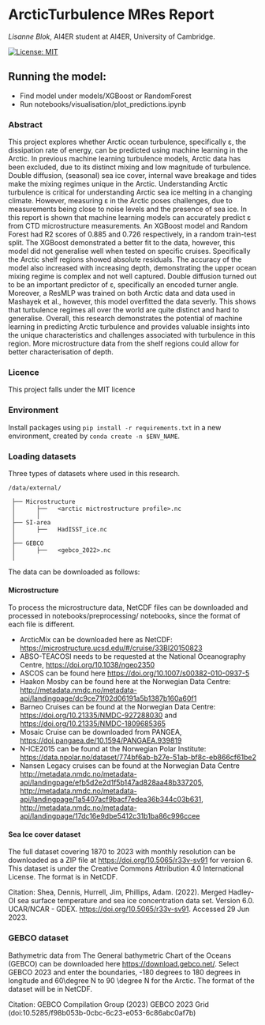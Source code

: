 # ArcticTurbulence MRes Report

_Lisanne Blok_, AI4ER student at AI4ER, University of Cambridge.

[![License: MIT](https://img.shields.io/badge/License-MIT-orange.svg)](https://opensource.org/licenses/MIT)

## Running the model:
- Find model under models/XGBoost or RandomForest
- Run notebooks/visualisation/plot_predictions.ipynb

### Abstract
This project explores whether Arctic ocean turbulence, specifically ε, the dissipation rate of
energy, can be predicted using machine learning in the Arctic.
In previous machine learning turbulence models, Arctic data has been excluded, due
to its distinct mixing and low magnitude of turbulence. Double diffusion, (seasonal) sea
ice cover, internal wave breakage and tides make the mixing regimes unique in the Arctic.
Understanding Arctic turbulence is critical for understanding Arctic sea ice melting in a changing
climate.
However, measuring ε in the Arctic poses challenges, due to measurements being close to
noise levels and the presence of sea ice.
In this report is shown that machine learning models can accurately predict ε from CTD
microstructure measurements.
An XGBoost model and Random Forest had R2 scores of 0.885 and 0.726 respectively, in
a random train-test split. The XGBoost demonstrated a better fit to the data, however, this
model did not generalise well when tested on specific cruises. Specifically the Arctic shelf
regions showed absolute residuals. The accuracy of the model also increased with increasing
depth, demonstrating the upper ocean mixing regime is complex and not well captured. Double
diffusion turned out to be an important predictor of ε, specifically an encoded turner angle.
Moreover, a ResMLP was trained on both Arctic data and data used in Mashayek et al., however,
this model overfitted the data severly. This shows that turbulence regimes all over the world
are quite distinct and hard to generalise.
Overall, this research demonstrates the potential of machine learning in predicting Arctic
turbulence and provides valuable insights into the unique characteristics and challenges associated
with turbulence in this region. More microstructure data from the shelf regions could allow for
better characterisation of depth.

### Licence
This project falls under the MIT licence


### Environment
Install packages using `pip install -r requirements.txt` in a new environment, created by `conda create -n $ENV_NAME`.

### Loading datasets
Three types of datasets where used in this research. 

`/data/external/`

```
 ├── Microstructure  
 │      ├──   <arctic mictrostructure profile>.nc  
 │      │      
 ├── SI-area
 │      ├──   HadISST_ice.nc
 │         
 ├── GEBCO
 │      ├──   <gebco_2022>.nc
 │         
```
The data can be downloaded as follows:

#### Microstructure
To process the microstructure data, NetCDF files can be downloaded and processed in notebooks/preprocessing/ notebooks, since the format of each file is different.

- ArcticMix can be downloaded here as NetCDF: https://microstructure.ucsd.edu/#/cruise/33BI20150823
- ABSO-TEACOSI needs to be requested at the National Oceanography Centre, https://doi.org/10.1038/ngeo2350 
- ASCOS can be found here https://doi.org/10.1007/s00382-010-0937-5
- Haakon Mosby can be found here at the Norwegian Data Centre: http://metadata.nmdc.no/metadata-api/landingpage/dc9ce71f02d06191a5b1387b160a60f1
- Barneo Cruises can be found at the Norwegian Data Centre: https://doi.org/10.21335/NMDC-927288030 and https://doi.org/10.21335/NMDC-1809685365 
- Mosaic Cruise can be downloaded from PANGEA, https://doi.pangaea.de/10.1594/PANGAEA.939819
- N-ICE2015 can be found at the Norwegian Polar Institute: https://data.npolar.no/dataset/774bf6ab-b27e-51ab-bf8c-eb866cf61be2
- Nansen Legacy cruises can be found at the Norwegian Data Centre http://metadata.nmdc.no/metadata-api/landingpage/efb5d2e2d1f5b147ad828aa48b337205, http://metadata.nmdc.no/metadata-api/landingpage/1a5407acf9bacf7edea36b344c03b631, http://metadata.nmdc.no/metadata-api/landingpage/17dc16e9dbe5412c31b1ba86c996ccee

#### Sea Ice cover dataset
The full dataset covering 1870 to 2023 with monthly resolution can be downloaded as a ZIP file at https://doi.org/10.5065/r33v-sv91 for version 6. This dataset is under the Creative Commons Attribution 4.0 International License. The format is in NetCDF.

Citation: Shea, Dennis, Hurrell, Jim, Phillips, Adam. (2022). Merged Hadley-OI sea surface temperature and sea ice concentration data set. Version 6.0. UCAR/NCAR - GDEX. https://doi.org/10.5065/r33v-sv91. Accessed 29 Jun 2023.

### GEBCO dataset
Bathymetric data from The General bathymetric Chart of the Oceans (GEBCO) can be downloaded here https://download.gebco.net/. Select GEBCO 2023 and enter the boundaries, -180 degrees to 180 degrees in longitude and 60\degree N to 90 \degree N for the Arctic. The format of the dataset will be in NetCDF.

Citation: GEBCO Compilation Group (2023) GEBCO 2023 Grid (doi:10.5285/f98b053b-0cbc-6c23-e053-6c86abc0af7b)
